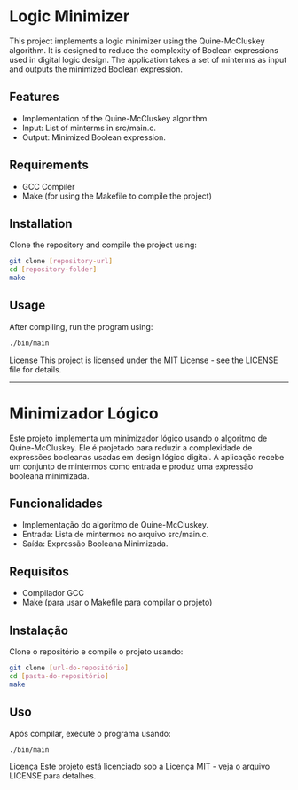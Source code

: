 # Logic Minimizer

This project implements a logic minimizer using the Quine-McCluskey algorithm. It is designed to reduce the complexity of Boolean expressions used in digital logic design. The application takes a set of minterms as input and outputs the minimized Boolean expression.

## Features

- Implementation of the Quine-McCluskey algorithm.
- Input: List of minterms in src/main.c.
- Output: Minimized Boolean expression.

## Requirements

- GCC Compiler
- Make (for using the Makefile to compile the project)

## Installation

Clone the repository and compile the project using:

```bash
git clone [repository-url]
cd [repository-folder]
make
```

## Usage
After compiling, run the program using:

```bash
./bin/main
```

License
This project is licensed under the MIT License - see the LICENSE file for details.

---

# Minimizador Lógico

Este projeto implementa um minimizador lógico usando o algoritmo de Quine-McCluskey. Ele é projetado para reduzir a complexidade de expressões booleanas usadas em design lógico digital. A aplicação recebe um conjunto de mintermos como entrada e produz uma expressão booleana minimizada.

## Funcionalidades

 - Implementação do algoritmo de Quine-McCluskey.
 - Entrada: Lista de mintermos no arquivo src/main.c.
 - Saída: Expressão Booleana Minimizada.

## Requisitos

 - Compilador GCC
 - Make (para usar o Makefile para compilar o projeto)

## Instalação

Clone o repositório e compile o projeto usando:

``` bash
git clone [url-do-repositório]
cd [pasta-do-repositório]
make
```

## Uso

Após compilar, execute o programa usando:

``` bash
./bin/main
```

Licença
Este projeto está licenciado sob a Licença MIT - veja o arquivo LICENSE para detalhes.

